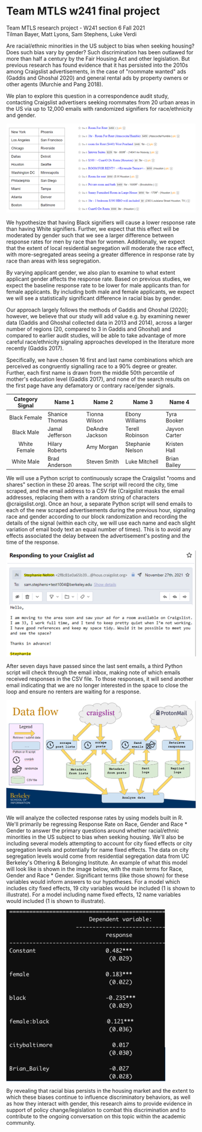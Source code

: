 # Team MTLS w241 final project
Team MTLS research project - W241 section 6 Fall 2021 <br>
Tilman Bayer, Matt Lyons, Sam Stephens, Luke Verdi

Are racial/ethnic minorities in the US subject to bias when seeking housing? Does such bias vary by gender? Such discrimination has been outlawed for more than half a century by the Fair Housing Act and other legislation. But previous research has found evidence that it has persisted into the 2010s among Craigslist advertisements, in the case of "roommate wanted" ads (Gaddis and Ghoshal 2020) and general rental ads by property owners or other agents (Murchie and Pang 2018).

We plan to explore this question in a correspondence audit study, contacting Craigslist advertisers seeking roommates from 20 urban areas in the US via up to 12,000 emails with randomized signifiers for race/ethnicity and gender.

![Cities and Craigslist Screencap](./data/cities_rooms.png?raw=true)

We hypothesize that having Black signifiers will cause a lower response rate than having White signifiers. Further, we expect that this effect will be moderated by gender such that we see a larger difference between response rates for men by race than for women. Additionally, we expect that the extent of local residential segregation will moderate the race effect, with more-segregated areas seeing a greater difference in response rate by race than areas with less segregation.

By varying applicant gender, we also plan to examine to what extent applicant gender affects the response rate. Based on previous studies, we expect the baseline response rate to be lower for male applicants than for female applicants. By including both male and female applicants, we expect we will see a statistically significant difference in racial bias by gender.

Our approach largely follows the methods of Gaddis and Ghoshal (2020); however, we believe that our study will add value e.g. by examining newer data (Gaddis and Ghoshal collected data in 2013 and 2014), across a larger number of regions (20, compared to 3 in Gaddis and Ghoshal) and compared to earlier audit studies, will be able to take advantage of more careful race/ethnicity signaling approaches developed in the literature more recently (Gaddis 2017).

Specifically, we have chosen 16 first and last name combinations which are perceived as congruently signalling race to a 90% degree or greater. Further, each first name is drawn from the middle 50th percentile of mother's education level (Gaddis 2017), and none of the search results on the first page have any defamatory or contrary race/gender signals.

| Category Signal | Name 1          | Name 2          | Name 3           | Name 4        |
|:---------------:|-----------------|-----------------|------------------|---------------|
| Black Female    | Shanice Thomas  | Tionna Wilson   | Ebony Williams   | Tyra Booker   |
| Black Male      | Jamal Jefferson | DeAndre Jackson | Terell Robinson  | Jayvon Carter |
| White Female    | Hilary Roberts  | Amy Morgan      | Stephanie Nelson | Kristen Hall  |
| White Male      | Brad Anderson   | Steven Smith    | Luke Mitchell    | Brian Bailey  |

We will use a Python script to continuously scrape the Craigslist "rooms and shares" section in these 20 areas. The script will record the city, time scraped, and the email address to a CSV file (Craigslist masks the email addresses, replacing them with a random string of characters @craigslist.org). Once an hour, a separate Python script will send emails to each of the new scraped advertisements during the previous hour, signaling race and gender according to our block randomization and recording the details of the signal (within each city, we will use each name and each slight variation of email body text an equal number of times). This is to avoid any effects associated the delay between the advertisement's posting and the time of the response.

![Email example](./data/email_screencap.png?raw=true)

After seven days have passed since the last sent emails, a third Python script will check through the email inbox, making note of which emails received responses in the CSV file. To those responses, it will send another email indicating that we are no longer interested in the space to close the loop and ensure no renters are waiting for a response.

![Data flow diagram](./data/dataflow_diagram.png?raw=true)

We will analyze the collected response rates by using models built in R. We'll primarily be regressing Response Rate on Race, Gender and Race * Gender to answer the primary questions around whether racial/ethnic minorities in the US subject to bias when seeking housing. We'll also be including several models attempting to account for city fixed effects or city segregation levels and potentially for name fixed effects. The data on city segregation levels would come from residential segregation data from UC Berkeley's Othering & Belonging Institute. An example of what this model will look like is shown in the image below, with the main terms for Race, Gender and Race * Gender. Significant terms (like those shown) for these variables would inform answers to our hypotheses. For a model which includes city fixed effects, 19 city variables would be included (1 is shown to illustrate). For a model including name fixed effects, 12 name variables would included (1 is shown to illustrate).

![Regression example](./data/regression.png?raw=true)

By revealing that racial bias persists in the housing market and the extent to which these biases continue to influence discriminatory behaviors, as well as how they interact with gender, this research aims to provide evidence in support of policy change/legislation to combat this discrimination and to contribute to the ongoing conversation on this topic within the academic community.

